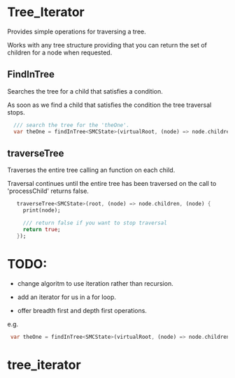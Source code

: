 # Tree_Iterator

Provides simple operations for traversing a tree.

Works with any tree structure providing that you can return the set of children for a node when requested.



## FindInTree


Searches the tree for a child that satisfies a condition.

As soon as we find a child that satisfies the condition the tree traversal stops.


 ```dart
   /// search the tree for the 'theOne'.
   var theOne = findInTree<SMCState>(virtualRoot, (node) => node.children, (node) => node.isTheOne);
 ```


## traverseTree

Traverses the entire tree calling an function on each child.

Traversal continues until the entire tree has been traversed on the call to 'processChild' returns false.

```dart
   traverseTree<SMCState>(root, (node) => node.children, (node) {
     print(node);

     /// return false if you want to stop traversal
     return true;
   });

```


# TODO: 

* change algoritm to use iteration rather than recursion.

* add an iterator for us in a for loop.

* offer breadth first and depth first operations.

e.g.
```dart
 var theOne = findInTree<SMCState>(virtualRoot, (node) => node.children, (node) => node.isTheOne, method: TreeInterator.depthFirst);
```


# tree_iterator
